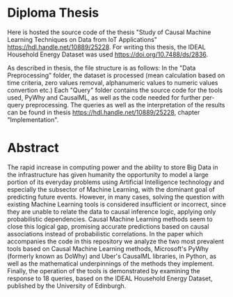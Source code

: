 # Diploma Thesis

Here is hosted the source code of the thesis "Study of Causal Machine Learning Techniques on Data from IoT Applications" https://hdl.handle.net/10889/25228. For writing this thesis, the IDEAL Household Energy Dataset was used https://doi.org/10.7488/ds/2836.

As described in thesis, the file structure is as follows:
In the "Data Preprocessing" folder, the dataset is processed (mean calculation based on time criteria, zero values removal, alphanumeric values to numeric values convertion etc.)
Each "Query" folder contains the source code for the tools used, PyWhy and CausalML, as well as the code needed for further per-query preprocessing. The queries as well as the interpretation of the results can be found in thesis https://hdl.handle.net/10889/25228, chapter "Implementation".
 
# Abstract

The rapid increase in computing power and the ability to store Big Data in the infrastructure has given
humanity the opportunity to model a large portion of its everyday problems using Artificial
Intelligence technology and especially the subsector of Machine Learning, with the dominant goal of
predicting future events. However, in many cases, solving the question with existing Machine
Learning tools is considered insufficient or incorrect, since they are unable to relate the data to causal
inference logic, applying only probabilistic dependencies. Causal Machine Learning methods seem to
close this logical gap, promising accurate predictions based on causal associations instead of
probabilistic correlations. In the paper which accompanies the code in this repository we analyze the two most prevalent tools based on Causal
Machine Learning methods, Microsoft's PyWhy (formerly known as DoWhy) and Uber's CausalML
libraries, in Python, as well as the mathematical underpinnings of the methods they implement.
Finally, the operation of the tools is demonstrated by examining the response to 18 queries, based on
the IDEAL Household Energy Dataset, published by the University of Edinburgh.



